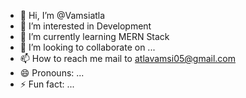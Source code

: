 - 👋 Hi, I’m @Vamsiatla
- 👀 I’m interested in Development
- 🌱 I’m currently learning MERN Stack
- 💞️ I’m looking to collaborate on ...
- 📫 How to reach me mail to atlavamsi05@gmail.com
- 😄 Pronouns: ...
- ⚡ Fun fact: ...

<!---
Vamsiatla/Vamsiatla is a ✨ special ✨ repository because its `README.md` (this file) appears on your GitHub profile.
You can click the Preview link to take a look at your changes.
--->
